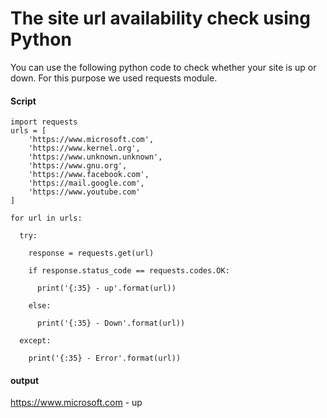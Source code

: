 # The site url availability check using Python
You can use the following python code to check whether your site is up or down. For this purpose we used requests module.
#### Script
```
import requests
urls = [
    'https://www.microsoft.com',
    'https://www.kernel.org',
    'https://www.unknown.unknown',
    'https://www.gnu.org',
    'https://www.facebook.com',
    'https://mail.google.com',
    'https://www.youtube.com'
]

for url in urls:
    
  try:
    
    response = requests.get(url)
    
    if response.status_code == requests.codes.OK:
        
      print('{:35} - up'.format(url))
    
    else:
    
      print('{:35} - Down'.format(url))
        
  except:
    
    print('{:35} - Error'.format(url))
```
#### output
https://www.microsoft.com           - up
